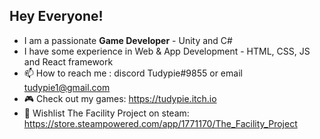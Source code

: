 ## Hey Everyone!
- I am a passionate **Game Developer** - Unity and C#
- I have some experience in Web & App Development - HTML, CSS, JS and React framework
- 📫 How to reach me : discord Tudypie#9855 or email tudypie1@gmail.com
- 🎮 Check out my games: https://tudypie.itch.io
- 🚀 Wishlist The Facility Project on steam: https://store.steampowered.com/app/1771170/The_Facility_Project


